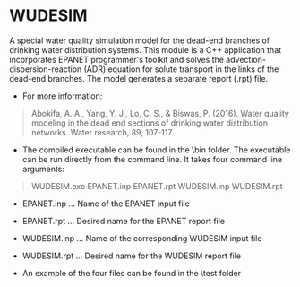 # WUDESIM
A special water quality simulation model for the dead-end branches of drinking water distribution systems. This module is a C++ application that incorporates EPANET programmer's toolkit and solves the advection-dispersion-reaction (ADR) equation for solute transport in the links of the dead-end branches. The model generates a separate report (.rpt) file.  

- For more information:
> Abokifa, A. A., Yang, Y. J., Lo, C. S., & Biswas, P. (2016). Water quality modeling in the dead end sections of drinking water distribution networks. Water research, 89, 107-117.


- The compiled executable can be found in the \bin folder. The executable can be run directly from the command line. It takes four command line arguments:
 
> WUDESIM.exe EPANET.inp EPANET.rpt WUDESIM.inp WUDESIM.rpt

- EPANET.inp  ... Name of the EPANET input file
- EPANET.rpt  ... Desired name for the EPANET report file
- WUDESIM.inp ... Name of the corresponding WUDESIM input file
- WUDESIM.rpt ... Desired name for the WUDESIM report file

- An example of the four files can be found in the \test folder
